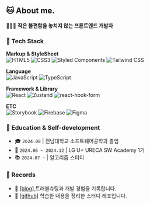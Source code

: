 ## 🐱 About me.

🏃🏻‍♀️ **작은 불편함을 놓치지 않는 프론트엔드 개발자**

###  🚀 Tech Stack
**Markup & StyleSheet** <br/>
![HTML5](https://img.shields.io/badge/HTML5-E34F26?style=flat&logo=html5&logoColor=white)
![CSS3](https://img.shields.io/badge/CSS3-1572B6?style=flat&logo=css3&logoColor=white)
![Styled Components](https://img.shields.io/badge/Styled_Components-DB7093?style=flat&logo=styled-components&logoColor=white)
![Tailwind CSS](https://img.shields.io/badge/Tailwind_CSS-06B6D4?style=flat&logo=tailwind-css&logoColor=white)

**Language** <br/>
![JavaScript](https://img.shields.io/badge/JavaScript-F7DF1E?style=flat&logo=JavaScript&logoColor=white)
![TypeScript](https://img.shields.io/badge/TypeScript-3178C6?style=flat&logo=typescript&logoColor=white)

**Framework & Library** <br/>
![React](https://img.shields.io/badge/React-61DAFB?style=flat&logo=React&logoColor=white)
![Zustand](https://img.shields.io/badge/Zustand-000000?style=flat&logo=redux&logoColor=white)
![react-hook-form](https://img.shields.io/badge/react--hook--form-EC5990?style=flat&logo=react&logoColor=white)

**ETC** <br/>
![Storybook](https://img.shields.io/badge/Storybook-FF4785?style=flat&logo=storybook&logoColor=white)
![Firebase](https://img.shields.io/badge/Firebase-FFCA28?style=flat&logo=firebase&logoColor=black)
![Figma](https://img.shields.io/badge/Figma-F24E1E?style=flat&logo=figma&logoColor=white)

### 🏫 Education & Self-development

- 🎓 `2024.08` | 전남대학교 소프트웨어공학과 졸업
- 🌱 `2024.06 ~ 2024.12` |  LG U+ URECA SW Academy 1기
- 📚 `2024.07 ~` |  알고리즘 스터디 

### 📝 Records

- 🔗 <a href="https://devsubin.hashnode.dev/"> [blog] </a> 트러블슈팅과 개발 경험을 기록합니다.  
- 📘 <a href="https://github.com/subinsong01/Frontend-Study"> [github]</a> 학습한 내용을 정리한 스터디 레포입니다.
